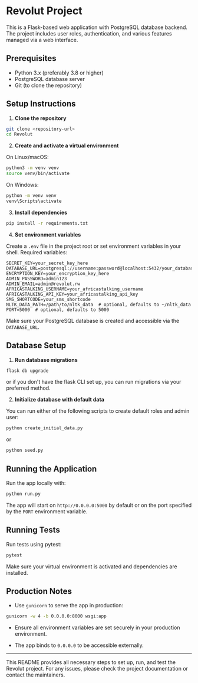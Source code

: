 # Revolut Project

This is a Flask-based web application with PostgreSQL database backend. The project includes user roles, authentication, and various features managed via a web interface.

## Prerequisites

- Python 3.x (preferably 3.8 or higher)
- PostgreSQL database server
- Git (to clone the repository)

## Setup Instructions

1. **Clone the repository**

```bash
git clone <repository-url>
cd Revolut
```

2. **Create and activate a virtual environment**

On Linux/macOS:

```bash
python3 -m venv venv
source venv/bin/activate
```

On Windows:

```bash
python -m venv venv
venv\Scripts\activate
```

3. **Install dependencies**

```bash
pip install -r requirements.txt
```

4. **Set environment variables**

Create a `.env` file in the project root or set environment variables in your shell. Required variables:

```env
SECRET_KEY=your_secret_key_here
DATABASE_URL=postgresql://username:password@localhost:5432/your_database_name
ENCRYPTION_KEY=your_encryption_key_here
ADMIN_PASSWORD=admin123
ADMIN_EMAIL=admin@revolut.rw
AFRICASTALKING_USERNAME=your_africastalking_username
AFRICASTALKING_API_KEY=your_africastalking_api_key
SMS_SHORTCODE=your_sms_shortcode
NLTK_DATA_PATH=/path/to/nltk_data  # optional, defaults to ~/nltk_data
PORT=5000  # optional, defaults to 5000
```

Make sure your PostgreSQL database is created and accessible via the `DATABASE_URL`.

## Database Setup

1. **Run database migrations**

```bash
flask db upgrade
```

or if you don't have the flask CLI set up, you can run migrations via your preferred method.

2. **Initialize database with default data**

You can run either of the following scripts to create default roles and admin user:

```bash
python create_initial_data.py
```

or

```bash
python seed.py
```

## Running the Application

Run the app locally with:

```bash
python run.py
```

The app will start on `http://0.0.0.0:5000` by default or on the port specified by the `PORT` environment variable.

## Running Tests

Run tests using pytest:

```bash
pytest
```

Make sure your virtual environment is activated and dependencies are installed.

## Production Notes

- Use `gunicorn` to serve the app in production:

```bash
gunicorn -w 4 -b 0.0.0.0:8000 wsgi:app
```

- Ensure all environment variables are set securely in your production environment.

- The app binds to `0.0.0.0` to be accessible externally.

---

This README provides all necessary steps to set up, run, and test the Revolut project. For any issues, please check the project documentation or contact the maintainers.

